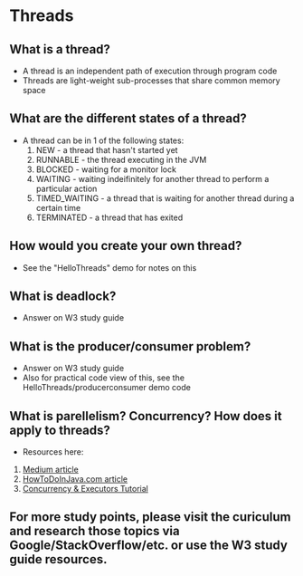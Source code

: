 # Threads
## What is a thread?
- A thread is an independent path of execution through program code
- Threads are light-weight sub-processes that share common memory space

## What are the different states of a thread?
* A thread can be in 1 of the following states:
    1. NEW - a thread that hasn't started yet
    2. RUNNABLE - the thread executing in the JVM
    3. BLOCKED - waiting for a monitor lock
    4. WAITING - waiting indeifinitely for another thread to perform a particular action
    5. TIMED_WAITING - a thread that is waiting for another thread during a certain time
    6. TERMINATED - a thread that has exited  

## How would you create your own thread?
- See the "HelloThreads" demo for notes on this

## What is deadlock?
- Answer on W3 study guide

## What is the producer/consumer problem?
- Answer on W3 study guide
- Also for practical code view of this, see the HelloThreads/producerconsumer demo code

## What is parellelism? Concurrency? How does it apply to threads?
- Resources here: 
1. [Medium article](https://medium.com/@peterlee2068/concurrency-and-parallelism-in-java-f625bc9b0ca4)
2. [HowToDoInJava.com article](https://howtodoinjava.com/java/multi-threading/concurrency-vs-parallelism/)
3. [Concurrency & Executors Tutorial](https://winterbe.com/posts/2015/04/07/java8-concurrency-tutorial-thread-executor-examples/)

## For more study points, please visit the curiculum and research those topics via Google/StackOverflow/etc. or use the W3 study guide resources.